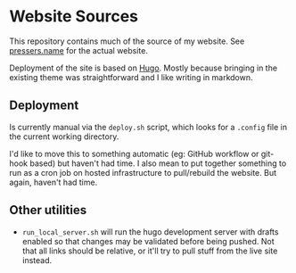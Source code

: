 Website Sources
===============

This repository contains much of the source of my website. See 
[pressers.name](https://pressers.name) for the actual website.

Deployment of the site is based on [Hugo](https://gohugo.io/). Mostly because
bringing in the existing theme was straightforward and I like writing
in markdown.

Deployment
----------

Is currently manual via the `deploy.sh` script, which looks for a `.config`
file in the current working directory.

I'd like to move this to something automatic (eg: GitHub workflow or git-hook
based) but haven't had time. I also mean to put together something to run as
a cron job on hosted infrastructure to pull/rebuild the website. But again,
haven't had time.

Other utilities
---------------

* `run_local_server.sh` will run the hugo development server with drafts enabled
  so that changes may be validated before being pushed. Not that all links
  should be relative, or it'll try to pull stuff from the live site instead.